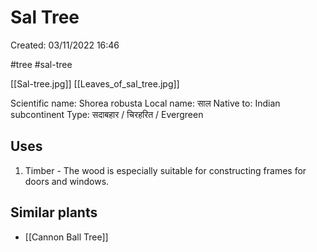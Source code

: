 # Sal Tree

Created: 03/11/2022 16:46

#tree #sal-tree

[[Sal-tree.jpg]] [[Leaves_of_sal_tree.jpg]]

Scientific name: Shorea robusta
Local name: साल
Native to: Indian subcontinent
Type: सदाबहार / चिरहरित / Evergreen

## Uses
1. Timber - The wood is especially suitable for constructing frames for doors and windows.

## Similar plants
- [[Cannon Ball Tree]]